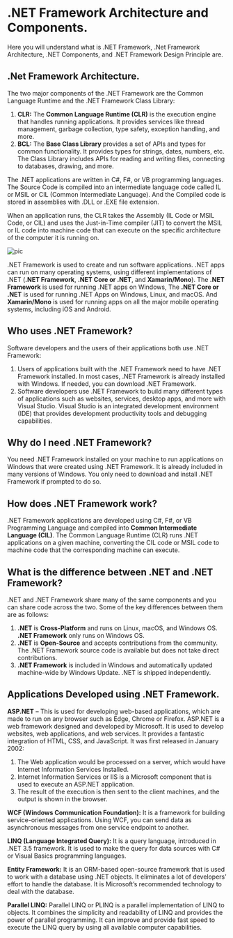 # .NET Framework Architecture and Components.
Here you will understand what is .NET Framework, .Net Framework Architecture, .NET Components, and .NET Framework Design Principle are.

## .Net Framework Architecture.
The two major components of the .NET Framework are the Common Language Runtime and the .NET Framework Class Library:
1. **CLR:** The **Common Language Runtime (CLR)** is the execution engine that handles running applications. It provides services like thread management, garbage collection, type safety, exception handling, and more.
2. **BCL:** The **Base Class Library** provides a set of APIs and types for common functionality. It provides types for strings, dates, numbers, etc. The Class Library includes APIs for reading and writing files, connecting to databases, drawing, and more.

The .NET applications are written in C#, F#, or VB programming languages. The Source Code is compiled into an intermediate language code called IL or MSIL or CIL (Common Intermediate Language). And the Compiled code is stored in assemblies with .DLL or .EXE file extension.

When an application runs, the CLR takes the Assembly (IL Code or MSIL Code, or CIL) and uses the Just-in-Time compiler (JIT) to convert the MSIL or IL code into machine code that can execute on the specific architecture of the computer it is running on.

![pic](https://dotnettutorials.net/wp-content/uploads/2022/11/word-image-29911-1-1.png?ezimgfmt=ng:webp/ngcb1)

.NET Framework is used to create and run software applications. .NET apps can run on many operating systems, using different implementations of .NET (**.NET Framework**, **.NET Core or .NET**, and **Xamarin/Mono**). The **.NET Framework** is used for running .NET apps on Windows, The **.NET Core or .NET** is used for running .NET Apps on Windows, Linux, and macOS. And **Xamarin/Mono** is used for running apps on all the major mobile operating systems, including iOS and Android.

## Who uses .NET Framework?
Software developers and the users of their applications both use .NET Framework:
1. Users of applications built with the .NET Framework need to have .NET Framework installed. In most cases, .NET Framework is already installed with Windows. If needed, you can download .NET Framework.
2. Software developers use .NET Framework to build many different types of applications such as websites, services, desktop apps, and more with Visual Studio. Visual Studio is an integrated development environment (IDE) that provides development productivity tools and debugging capabilities.

## Why do I need .NET Framework?
You need .NET Framework installed on your machine to run applications on Windows that were created using .NET Framework. It is already included in many versions of Windows. You only need to download and install .NET Framework if prompted to do so.

## How does .NET Framework work?
.NET Framework applications are developed using C#, F#, or VB Programming Language and compiled into **Common Intermediate Language (CIL)**. The Common Language Runtime (CLR) runs .NET applications on a given machine, converting the CIL code or MSIL code to machine code that the corresponding machine can execute.

## What is the difference between .NET and .NET Framework?
.NET and .NET Framework share many of the same components and you can share code across the two. Some of the key differences between them are as follows:
1. **.NET** is **Cross-Platform** and runs on Linux, macOS, and Windows OS. **.NET Framework** only runs on Windows OS.
2. **.NET** is **Open-Source** and accepts contributions from the community. The .NET Framework source code is available but does not take direct contributions.
3. **.NET Framework** is included in Windows and automatically updated machine-wide by Windows Update. .NET is shipped independently.

## Applications Developed using .NET Framework.
**ASP.NET** – This is used for developing web-based applications, which are made to run on any browser such as Edge, Chrome or Firefox. ASP.NET is a web framework designed and developed by Microsoft. It is used to develop websites, web applications, and web services. It provides a fantastic integration of HTML, CSS, and JavaScript. It was first released in January 2002:
1. The Web application would be processed on a server, which would have Internet Information Services Installed.
2. Internet Information Services or IIS is a Microsoft component that is used to execute an ASP.NET application.
3. The result of the execution is then sent to the client machines, and the output is shown in the browser.

**WCF (Windows Communication Foundation):** It is a framework for building service-oriented applications. Using WCF, you can send data as asynchronous messages from one service endpoint to another.

**LINQ (Language Integrated Query):** It is a query language, introduced in .NET 3.5 framework. It is used to make the query for data sources with C# or Visual Basics programming languages.

**Entity Framework:** It is an ORM-based open-source framework that is used to work with a database using .NET objects. It eliminates a lot of developers’ effort to handle the database. It is Microsoft’s recommended technology to deal with the database.

**Parallel LINQ:** Parallel LINQ or PLINQ is a parallel implementation of LINQ to objects. It combines the simplicity and readability of LINQ and provides the power of parallel programming. It can improve and provide fast speed to execute the LINQ query by using all available computer capabilities.